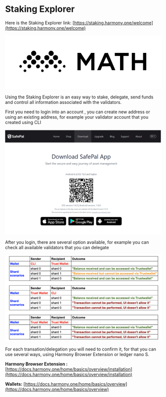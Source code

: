 # Staking Explorer

Here is the Staking Explorer link:  [https://staking.harmony.one/welcome](https://staking.harmony.one/welcome)

![](../.gitbook/assets/image%20%2849%29.png)

Using the Staking Explorer is an easy way to stake, delegate, send funds and control all information associated with the validators.

First you need to login into an account , you can create new address or using an existing address, for example your validator account that you created using CLI

![](../.gitbook/assets/image%20%2830%29.png)

After you login, there are several option available, for example you can check all available validators that you can delegate

![](../.gitbook/assets/image%20%2837%29.png)

For each transation/delegation you will need to confirm it, for that you can use several ways, using Harmony Browser Extension or ledger nano S.

**Harmony Browser Extension :** [https://docs.harmony.one/home/basics/overview/installation](https://docs.harmony.one/home/basics/overview/installation)

**Wallets:** [https://docs.harmony.one/home/basics/overview](https://docs.harmony.one/home/basics/overview)

